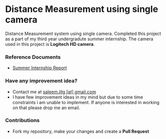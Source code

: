# Distance Measurement using single camera

Distance Measurement system using single camera. Completed this project as a part of my third year undergradute summer internship. 
The camera used in this project is **Logitech HD camera**.

### Reference Documents

* [Summer Internship Report](https://drive.google.com/file/d/0B-2k62V_M6QHWTU5R2N4QUJtZVE/view?usp=sharing)

### Have any improvement idea?

* Contact me at [saleem.iitg [at] gmail.com](mailto:saleem.iitg@gmail.com)
* I have few improvement ideas in my mind but due to some time constraints i am unable to implement. If anyone is interested in working on that please drop me an email.

### Contributions

* Fork my repository, make your changes and create a **Pull Request**
